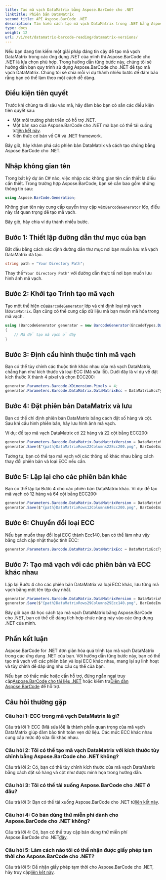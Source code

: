 ```yaml
---
title: Tạo mã vạch DataMatrix bằng Aspose.BarCode cho .NET
linktitle: Phiên bản DataMatrix
second_title: API Aspose.BarCode .NET
description: Tìm hiểu cách tạo mã vạch DataMatrix trong .NET bằng Aspose.BarCode cho .NET. Thứ nguyên tùy chỉnh, hỗ trợ ECC, v.v.
type: docs
weight: 12
url: /vi/net/datamatrix-barcode-reading/datamatrix-versions/
---
```

Nếu bạn đang tìm kiếm một giải pháp đáng tin cậy để tạo mã vạch DataMatrix trong các ứng dụng .NET của mình thì Aspose.BarCode cho .NET là lựa chọn phù hợp. Trong hướng dẫn từng bước này, chúng tôi sẽ hướng dẫn bạn quy trình sử dụng Aspose.BarCode cho .NET để tạo mã vạch DataMatrix. Chúng tôi sẽ chia mỗi ví dụ thành nhiều bước để đảm bảo rằng bạn có thể làm theo một cách dễ dàng.

## Điều kiện tiên quyết

Trước khi chúng ta đi sâu vào mã, hãy đảm bảo bạn có sẵn các điều kiện tiên quyết sau:
- Một môi trường phát triển có hỗ trợ .NET.
-  Một bản sao của Aspose.BarCode cho .NET mà bạn có thể tải xuống từ[liên kết này](https://releases.aspose.com/barcode/net/).
- Kiến thức cơ bản về C# và .NET framework.

Bây giờ, hãy khám phá các phiên bản DataMatrix và cách tạo chúng bằng Aspose.BarCode cho .NET.

## Nhập không gian tên

Trong bất kỳ dự án C# nào, việc nhập các không gian tên cần thiết là điều cần thiết. Trong trường hợp Aspose.BarCode, bạn sẽ cần bao gồm những thông tin sau:

```csharp
using Aspose.BarCode.Generation;
```

 Không gian tên này cung cấp quyền truy cập vào`BarcodeGenerator` lớp, điều này rất quan trọng để tạo mã vạch.

Bây giờ, hãy chia ví dụ thành nhiều bước.

## Bước 1: Thiết lập đường dẫn thư mục của bạn

Bắt đầu bằng cách xác định đường dẫn thư mục nơi bạn muốn lưu mã vạch DataMatrix đã tạo.

```csharp
string path = "Your Directory Path";
```

 Thay thế`"Your Directory Path"` với đường dẫn thực tế nơi bạn muốn lưu hình ảnh mã vạch.

## Bước 2: Khởi tạo Trình tạo mã vạch

 Tạo một thể hiện của`BarcodeGenerator` lớp và chỉ định loại mã vạch là`DataMatrix`. Bạn cũng có thể cung cấp dữ liệu mà bạn muốn mã hóa trong mã vạch.

```csharp
using (BarcodeGenerator generator = new BarcodeGenerator(EncodeTypes.DataMatrix, "Åspóse.Barcóde©"))
{
    // Mã để tạo mã vạch ở đây
}
```

## Bước 3: Định cấu hình thuộc tính mã vạch

Bạn có thể tùy chỉnh các thuộc tính khác nhau của mã vạch DataMatrix, chẳng hạn như kích thước và loại ECC (Mã sửa lỗi). Dưới đây là ví dụ về đặt kích thước X thành 4 pixel và chọn ECC200:

```csharp
generator.Parameters.Barcode.XDimension.Pixels = 4;
generator.Parameters.Barcode.DataMatrix.DataMatrixEcc = DataMatrixEccType.Ecc200;
```

## Bước 4: Đặt phiên bản DataMatrix và lưu

Bạn có thể chỉ định phiên bản DataMatrix bằng cách đặt số hàng và cột. Sau khi cấu hình phiên bản, hãy lưu hình ảnh mã vạch.

Ví dụ: để tạo mã vạch DataMatrix có 22 hàng và 22 cột bằng ECC200:

```csharp
generator.Parameters.Barcode.DataMatrix.DataMatrixVersion = DataMatrixVersion.ECC200_22x22;
generator.Save($"{path}DataMatrixRows22Columns22Ecc200.png", BarCodeImageFormat.Png);
```

Tương tự, bạn có thể tạo mã vạch với các thông số khác nhau bằng cách thay đổi phiên bản và loại ECC nếu cần.

## Bước 5: Lặp lại cho các phiên bản khác

Bạn có thể lặp lại Bước 4 cho các phiên bản DataMatrix khác. Ví dụ: để tạo mã vạch có 12 hàng và 64 cột bằng ECC200:

```csharp
generator.Parameters.Barcode.DataMatrix.DataMatrixVersion = DataMatrixVersion.DMRE_12x64;
generator.Save($"{path}DataMatrixRows12Columns64Ecc200.png", BarCodeImageFormat.Png);
```

## Bước 6: Chuyển đổi loại ECC

Nếu bạn muốn thay đổi loại ECC thành Ecc140, bạn có thể làm như vậy bằng cách cập nhật thuộc tính ECC:

```csharp
generator.Parameters.Barcode.DataMatrix.DataMatrixEcc = DataMatrixEccType.Ecc140;
```

## Bước 7: Tạo mã vạch với các phiên bản và ECC khác nhau

Lặp lại Bước 4 cho các phiên bản DataMatrix và loại ECC khác, lưu từng mã vạch bằng một tên tệp duy nhất.

```csharp
generator.Parameters.Barcode.DataMatrix.DataMatrixVersion = DataMatrixVersion.ECC000_140_29x29;
generator.Save($"{path}DataMatrixRows29Columns29Ecc140.png", BarCodeImageFormat.Png);
```

Bây giờ bạn đã học cách tạo mã vạch DataMatrix bằng Aspose.BarCode cho .NET, bạn có thể dễ dàng tích hợp chức năng này vào các ứng dụng .NET của mình.

## Phần kết luận

Aspose.BarCode for .NET đơn giản hóa quá trình tạo mã vạch DataMatrix trong các ứng dụng .NET của bạn. Với hướng dẫn từng bước này, bạn có thể tạo mã vạch với các phiên bản và loại ECC khác nhau, mang lại sự linh hoạt và tùy chỉnh để đáp ứng nhu cầu cụ thể của bạn.

 Nếu bạn có thắc mắc hoặc cần hỗ trợ, đừng ngần ngại truy cập[Aspose.BarCode cho tài liệu .NET](https://reference.aspose.com/barcode/net/) hoặc kiểm tra[Diễn đàn Aspose.BarCode](https://forum.aspose.com/c/barcode/13) để hỗ trợ.

## Câu hỏi thường gặp

### Câu hỏi 1: ECC trong mã vạch DataMatrix là gì?

Câu trả lời 1: ECC (Mã sửa lỗi) là thành phần quan trọng của mã vạch DataMatrix giúp đảm bảo tính toàn vẹn dữ liệu. Các mức ECC khác nhau cung cấp mức độ sửa lỗi khác nhau.

### Câu hỏi 2: Tôi có thể tạo mã vạch DataMatrix với kích thước tùy chỉnh bằng Aspose.BarCode cho .NET không?

Câu trả lời 2: Có, bạn có thể tùy chỉnh kích thước của mã vạch DataMatrix bằng cách đặt số hàng và cột như được minh họa trong hướng dẫn.

### Câu hỏi 3: Tôi có thể tải xuống Aspose.BarCode cho .NET ở đâu?

 Câu trả lời 3: Bạn có thể tải xuống Aspose.BarCode cho .NET từ[liên kết này](https://releases.aspose.com/barcode/net/).

### Câu hỏi 4: Có bản dùng thử miễn phí dành cho Aspose.BarCode cho .NET không?

 Câu trả lời 4: Có, bạn có thể truy cập bản dùng thử miễn phí Aspose.BarCode cho .NET[đây](https://releases.aspose.com/).

### Câu hỏi 5: Làm cách nào tôi có thể nhận được giấy phép tạm thời cho Aspose.BarCode cho .NET?

 Câu trả lời 5: Để nhận giấy phép tạm thời cho Aspose.BarCode cho .NET, hãy truy cập[liên kết này](https://purchase.aspose.com/temporary-license/).